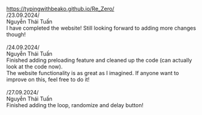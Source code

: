 https://typingwithbeako.github.io/Re_Zero/ <br>
/23.09.2024/ <br>
Nguyễn Thái Tuấn <br>
I have completed the website! Still looking forward to adding more changes though! <br> <br>
/24.09.2024/ <br>
Nguyễn Thái Tuấn <br>
Finished adding preloading feature and cleaned up the code (can actually look at the code now). <br>
The website functionality is as great as I imagined. If anyone want to improve on this, feel free to do it! 
<br> <br>
/27.09.2024/ <br>
Nguyễn Thái Tuấn <br>
Finished adding the loop, randomize and delay button!
